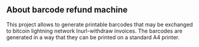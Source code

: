 ## About barcode refund machine

This project allows to generate printable barcodes that may be exchanged to bitcoin lightning network lnurl-withdraw invoices. 
The barcodes are generated in a way that they can be printed on a standard A4 printer.
